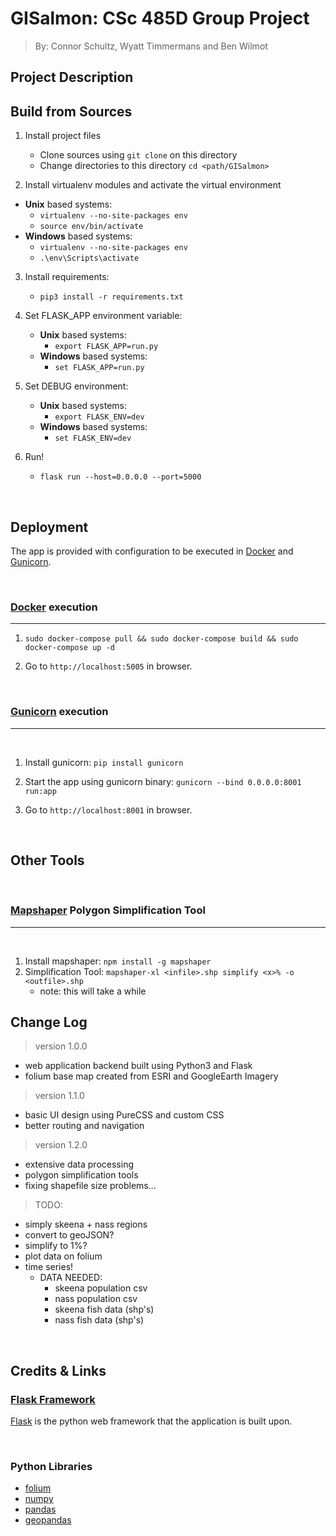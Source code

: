 # GISalmon: CSc 485D Group Project
> By: Connor Schultz, Wyatt Timmermans and Ben Wilmot

## Project Description

## Build from Sources


1. Install project files
   * Clone sources using `git clone` on this directory
   * Change directories to this directory `cd <path/GISalmon>`
   
2. Install virtualenv modules and activate the virtual environment  
  * **Unix** based systems: 
      * `virtualenv --no-site-packages env`
      * `source env/bin/activate`
   * **Windows** based systems:
      * `virtualenv --no-site-packages env`
      * `.\env\Scripts\activate`
	   
3. Install requirements: 
   * `pip3 install -r requirements.txt`

4. Set FLASK_APP environment variable:
   * **Unix** based systems:
   	  * `export FLASK_APP=run.py`
   * **Windows** based systems:
      * `set FLASK_APP=run.py`

5. Set DEBUG environment:
   * **Unix** based systems:
      *  `export FLASK_ENV=dev`
   * **Windows** based systems:
      *  `set FLASK_ENV=dev`

6. Run!
   * `flask run --host=0.0.0.0 --port=5000`

<br />

## Deployment
The app is provided with configuration to be executed in [Docker](https://www.docker.com/) and [Gunicorn](https://gunicorn.org/).

<br />

### [Docker](https://www.docker.com/) execution
---


1. `sudo docker-compose pull && sudo docker-compose build && sudo docker-compose up -d`


2. Go to `http://localhost:5005` in browser.

<br />

### [Gunicorn](https://gunicorn.org/) execution
---

<br />

1. Install gunicorn: `pip install gunicorn`

2. Start the app using gunicorn binary: `gunicorn --bind 0.0.0.0:8001 run:app`

3. Go to `http://localhost:8001` in browser.

<br />

## Other Tools

<br />

### [Mapshaper](https://github.com/mbloch/mapshaper) Polygon Simplification Tool
---

<br />

1. Install mapshaper: `npm install -g mapshaper`
2. Simplification Tool: `mapshaper-xl <infile>.shp simplify <x>% -o <outfile>.shp`
   * note: this will take a while

## Change Log
>version 1.0.0
   * web application backend built using Python3 and Flask
   * folium base map created from ESRI and GoogleEarth Imagery
>version 1.1.0
   * basic UI design using PureCSS and custom CSS
   * better routing and navigation
>version 1.2.0
   * extensive data processing
   * polygon simplification tools
   * fixing shapefile size problems...
> TODO:
   * simply skeena + nass regions
   * convert to geoJSON?
   * simplify to 1%?
   * plot data on folium
   * time series!
     * DATA NEEDED:
       * skeena population csv
       * nass population csv
       * skeena fish data (shp's)
       * nass fish data (shp's)
  
<br />

## Credits & Links
### [Flask Framework](https://www.palletsprojects.com/p/flask/)

[Flask](/what-is/flask) is the python web framework that the application is built upon.

<br />

### Python Libraries
* [folium](https://python-visualization.github.io/folium/)
* [numpy](https://docs.scipy.org/doc/numpy/reference/)
* [pandas](https://pandas.pydata.org/pandas-docs/stable/)
* [geopandas](http://geopandas.org/)
